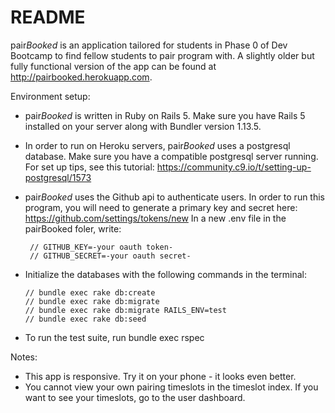 # README

pair*Booked* is an application tailored for students in Phase 0 of Dev Bootcamp to find fellow students to pair program with.
A slightly older but fully functional version of the app can be found at http://pairbooked.herokuapp.com.

Environment setup:

* pair*Booked* is written in Ruby on Rails 5. Make sure you have Rails 5 installed on your server along with Bundler version 1.13.5.

* In order to run on Heroku servers, pair*Booked* uses a postgresql database. Make sure you have a compatible postgresql server running. For set up tips, see this tutorial: https://community.c9.io/t/setting-up-postgresql/1573

* pair*Booked* uses the Github api to authenticate users. In order to run this program, you will need to generate a primary key and secret here: https://github.com/settings/tokens/new
 In a new .env file in the pairBooked foler, write:
   ```
    // GITHUB_KEY=-your oauth token-
    // GITHUB_SECRET=-your oauth secret-
    ```

* Initialize the databases with the following commands in the terminal:
  ```
  // bundle exec rake db:create
  // bundle exec rake db:migrate
  // bundle exec rake db:migrate RAILS_ENV=test
  // bundle exec rake db:seed
  ```

* To run the test suite, run 
  bundle exec rspec


Notes:
* This app is responsive. Try it on your phone - it looks even better.
* You cannot view your own pairing timeslots in the timeslot index. If you want to see your timeslots, go to the user dashboard.
